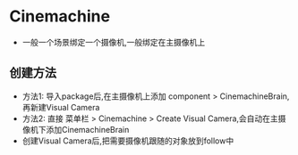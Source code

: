 # Cinemachine

- 一般一个场景绑定一个摄像机,一般绑定在主摄像机上

## 创建方法

- 方法1: 导入package后,在主摄像机上添加 component >  CinemachineBrain,再新建Visual Camera 
- 方法2: 直接 菜单栏 > Cinemachine > Create Visual Camera,会自动在主摄像机下添加CinemachineBrain
- 创建Visual Camera后,把需要摄像机跟随的对象放到follow中